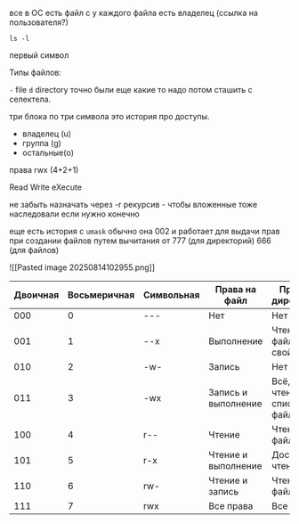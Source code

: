 все в ОС есть файл
с
у каждого файла есть владелец (ссылка на пользователя?)

`ls -l` 

первый символ

Типы файлов: 
 
`-`  file 
`d` directory 
точно были еще какие то
надо потом сташить с селектела. 

три блока по три символа это история про доступы. 
- владелец (u)
- группа (g)
- остальные(o)

права rwx (4+2+1)

Read Write eXecute  

не забыть назначать через -r рекурсив - чтобы вложенные тоже наследовали если нужно конечно

еще есть история с `umask` обычно она 002 и работает для выдачи прав при создании файлов путем вычитания от 777 (для директорий) 666 (для файлов)

![[Pasted image 20250814102955.png]]

| Двоичная | Восьмеричная | Символьная | Права на файл       | Права на директорию             |
| -------- | ------------ | ---------- | ------------------- | ------------------------------- |
| 000      | 0            | ---        | Нет                 | Нет                             |
| 001      | 1            | --x        | Выполнение          | Чтение файлов и их свойств      |
| 010      | 2            | -w-        | Запись              | Нет                             |
| 011      | 3            | -wx        | Запись и выполнение | Всё, кроме чтения списка файлов |
| 100      | 4            | r--        | Чтение              | Чтение имён файлов              |
| 101      | 5            | r-x        | Чтение и выполнение | Доступ на чтение                |
| 110      | 6            | rw-        | Чтение и запись     | Чтение имён файлов              |
| 111      | 7            | rwx        | Все права           | Все права                       |